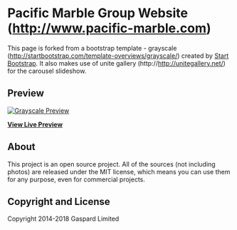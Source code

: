 # Pacific Marble Group Website (http://www.pacific-marble.com)

This page is forked from a bootstrap template - grayscale (http://startbootstrap.com/template-overviews/grayscale/) created by [Start Bootstrap](http://startbootstrap.com/). It also makes use of unite gallery (http://http://unitegallery.net/) for the carousel slideshow.

## Preview

[![Grayscale Preview](https://startbootstrap.com/assets/img/templates/grayscale.jpg)](https://blackrockdigital.github.io/startbootstrap-grayscale/)

**[View Live Preview](https://blackrockdigital.github.io/startbootstrap-grayscale/)**

## About

This project is an open source project. All of the sources (not including photos) are released under the MIT license, which means you can use them for any purpose, even for commercial projects.

## Copyright and License

Copyright 2014-2018 Gaspard Limited
